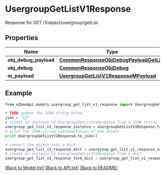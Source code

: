# UsergroupGetListV1Response

Response for GET /1/object/usergroup/getList

## Properties
Name | Type | Description | Notes
------------ | ------------- | ------------- | -------------
**obj_debug_payload** | [**CommonResponseObjDebugPayloadGetList**](CommonResponseObjDebugPayloadGetList.md) |  | 
**obj_debug** | [**CommonResponseObjDebug**](CommonResponseObjDebug.md) |  | [optional] 
**m_payload** | [**UsergroupGetListV1ResponseMPayload**](UsergroupGetListV1ResponseMPayload.md) |  | 

## Example

```python
from eZmaxApi.models.usergroup_get_list_v1_response import UsergroupGetListV1Response

# TODO update the JSON string below
json = "{}"
# create an instance of UsergroupGetListV1Response from a JSON string
usergroup_get_list_v1_response_instance = UsergroupGetListV1Response.from_json(json)
# print the JSON string representation of the object
print UsergroupGetListV1Response.to_json()

# convert the object into a dict
usergroup_get_list_v1_response_dict = usergroup_get_list_v1_response_instance.to_dict()
# create an instance of UsergroupGetListV1Response from a dict
usergroup_get_list_v1_response_form_dict = usergroup_get_list_v1_response.from_dict(usergroup_get_list_v1_response_dict)
```
[[Back to Model list]](../README.md#documentation-for-models) [[Back to API list]](../README.md#documentation-for-api-endpoints) [[Back to README]](../README.md)


